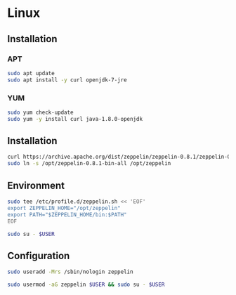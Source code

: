 # Linux

## Installation

### APT

```sh
sudo apt update
sudo apt install -y curl openjdk-7-jre
```

### YUM

```sh
sudo yum check-update
sudo yum -y install curl java-1.8.0-openjdk
```

## Installation

```sh
curl https://archive.apache.org/dist/zeppelin/zeppelin-0.8.1/zeppelin-0.8.1-bin-all.tgz | sudo tar -xzC /opt
sudo ln -s /opt/zeppelin-0.8.1-bin-all /opt/zeppelin
```

## Environment

```sh
sudo tee /etc/profile.d/zeppelin.sh << 'EOF'
export ZEPPELIN_HOME="/opt/zeppelin"
export PATH="$ZEPPELIN_HOME/bin:$PATH"
EOF
```

```sh
sudo su - $USER
```

## Configuration

```sh
sudo useradd -Mrs /sbin/nologin zeppelin
```

```sh
sudo usermod -aG zeppelin $USER && sudo su - $USER
```
